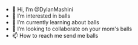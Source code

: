 - 👋 Hi, I’m @DylanMashini
- 👀 I’m interested in balls
- 🌱 I’m currently learning about balls
- 💞️ I’m looking to collaborate on your mom's balls
- 📫 How to reach me send me balls

<!---
DylanMashini/DylanMashini is a ✨ special ✨ repository because its `README.md` (this file) appears on your GitHub profile.
You can click the Preview link to take a look at your changes.
--->
